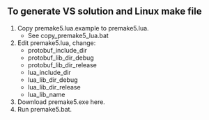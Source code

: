 ## To generate VS solution and Linux make file

1. Copy premake5.lua.example to premake5.lua.
	* See copy_premake5_lua.bat
2. Edit premake5.lua, change:
	* protobuf_include_dir
	* protobuf_lib_dir_debug
	* protobuf_lib_dir_release
	* lua_include_dir
	* lua_lib_dir_debug
	* lua_lib_dir_release
	* lua_lib_name
3. Download premake5.exe here.
4. Run premake5.bat.
